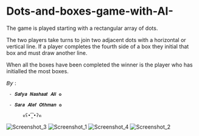 ﻿# Dots-and-boxes-game-with-AI-

 The game is played starting with a rectangular array of dots.

The two players take turns to join two adjacent dots with a horizontal or vertical line. If a player completes the fourth side of a box they initial that box and must draw another line.

When all the boxes have been completed the winner is the player who has initialled the most boxes.



𝘉𝘺 :

     - 𝑺𝒂𝒇𝒚𝒂 𝑵𝒂𝒔𝒉𝒂𝒂𝒕 𝑨𝒍𝒊 ✿     
     
     - 𝑺𝒂𝒓𝒂 𝑨𝒕𝒆𝒇 𝑶𝒕𝒉𝒎𝒂𝒏 ✿ 

          ฅʕ•̫͡•ʔฅ



![Screenshot_3](https://github.com/saratef/Dots-and-boxes-game-with-AI-/assets/167128704/4a97be80-1c29-4cd2-9231-8ff3730f8054)
![Screenshot_1](https://github.com/saratef/Dots-and-boxes-game-with-AI-/assets/167128704/4b974a0c-e616-4422-bb32-6354237c2f2a)
![Screenshot_4](https://github.com/saratef/Dots-and-boxes-game-with-AI-/assets/167128704/b75ab20f-b19d-4e0b-838c-97a44b6be39a)
![Screenshot_2](https://github.com/saratef/Dots-and-boxes-game-with-AI-/assets/167128704/6961aa19-4fc3-4482-8e81-ca6864cb8fd8)

